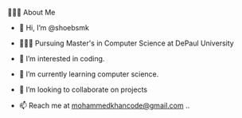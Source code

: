 👨🏻‍💻 About Me

- 👋 Hi, I’m @shoebsmk
- 👨🏻‍💻 Pursuing Master's in Computer Science at DePaul University
 
- 👀 I’m interested in coding.

- 🌱 I’m currently learning computer science.

- 💞️ I’m looking to collaborate on projects

- 📫 Reach me at mohammedkhancode@gmail.com
..
<!---
shoebsmk/shoebsmk is a ✨ special ✨ repository because its `README.md` (this file) appears on your GitHub profile.
You can click the Preview link to take a look at the changes.
--->
